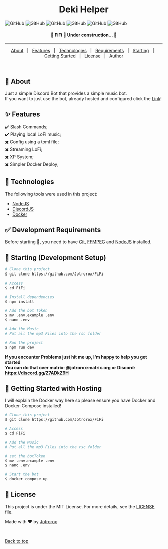 <!--
<div align="center" id="top"> 
  <img src="./.github/app.gif" alt="FiFi" />

  &#xa0;
</div>
-->

<h1 align="center">Deki Helper</h1>

<p align="center">

  ![GitHub](https://img.shields.io/github/languages/top/jotrorox/fifi?style=flat-square)
  ![GitHub](https://img.shields.io/github/languages/count/jotrorox/fifi?style=flat-square)
  ![GitHub](https://img.shields.io/github/repo-size/jotrorox/fifi?style=flat-square)
  ![GitHub](https://img.shields.io/github/license/jotrorox/fifi?style=flat-square)
  ![GitHub](https://img.shields.io/github/issues/jotrorox/fifi?style=flat-square)
  ![GitHub](https://img.shields.io/github/stars/jotrorox/fifi?style=flat-square)
</p>

<!-- Status -->

<h4 align="center"> 
	🚧  FiFi 🚀 Under construction...  🚧
</h4> 

<hr>

<p align="center">
  <a href="#dart-about">About</a> &#xa0; | &#xa0; 
  <a href="#sparkles-features">Features</a> &#xa0; | &#xa0;
  <a href="#rocket-technologies">Technologies</a> &#xa0; | &#xa0;
  <a href="#white_check_mark-requirements">Requirements</a> &#xa0; | &#xa0;
  <a href="#checkered_flag-starting">Starting</a> &#xa0; | &#xa0;
  <a href="#dash-getting-started">Getting Started</a> &#xa0; | &#xa0;
  <a href="#memo-license">License</a> &#xa0; | &#xa0;
  <a href="https://github.com/jotrorox" target="_blank">Author</a>
</p>

<br>

## :dart: About ##

Just a simple Discord Bot that provides a simple music bot.\
If you want to just use the bot, already hosted and configured click the <a href="https://discord.com/oauth2/authorize?client_id=1222674134744694885&permissions=36700160&scope=bot+applications.commands" target="_blank">Link</a>!

## :sparkles: Features ##

:heavy_check_mark: Slash Commands;\
:heavy_check_mark: Playing local LoFi music;\
:heavy_multiplication_x: Config using a toml file;\
:heavy_multiplication_x: Streaming LoFi;\
:heavy_multiplication_x: XP System;\
:heavy_multiplication_x: Simpler Docker Deploy;

## :rocket: Technologies ##

The following tools were used in this project:

- [NodeJS](https://nodejs.org/en)
- [DiscordJS](https://discord.js.org/)
- [Docker](https://www.docker.com/)


## :white_check_mark: Development Requirements ##

Before starting :checkered_flag:, you need to have [Git](https://git-scm.com), [FFMPEG](https://ffmpeg.org/) and [NodeJS](https://nodejs.org/en) installed.

## :checkered_flag: Starting (Development Setup) ##

```bash
# Clone this project
$ git clone https://github.com/Jotrorox/FiFi

# Access
$ cd FiFi

# Install dependencies
$ npm install

# Add the bot Token
$ mv .env.example .env
$ nano .env

# Add the Music
# Put all the mp3 Files into the rsc folder

# Run the project
$ npm run dev
```

**If you encounter Problems just hit me up, I'm happy to help you get started**\
**You can do that over matrix: @jotrorox:matrix.org or Discord: https://discord.gg/Z7ADkZ9H** 

## :dash: Getting Started with Hosting ##

I will explain the Docker way here so please ensure you have Docker and Docker-Compose installed!
```bash
# Clone this project
$ git clone https://github.com/Jotrorox/FiFi

# Access
$ cd FiFi

# Add the Music
# Put all the mp3 Files into the rsc folder

# set the botToken
$ mv .env.example .env
$ nano .env

# Start the bot
$ docker compose up
```

## :memo: License ##

This project is under the MIT License. For more details, see the [LICENSE](LICENSE) file.


Made with :heart: by <a href="https://github.com/jotrorox" target="_blank">Jotrorox</a>

&#xa0;

<a href="#top">Back to top</a>
